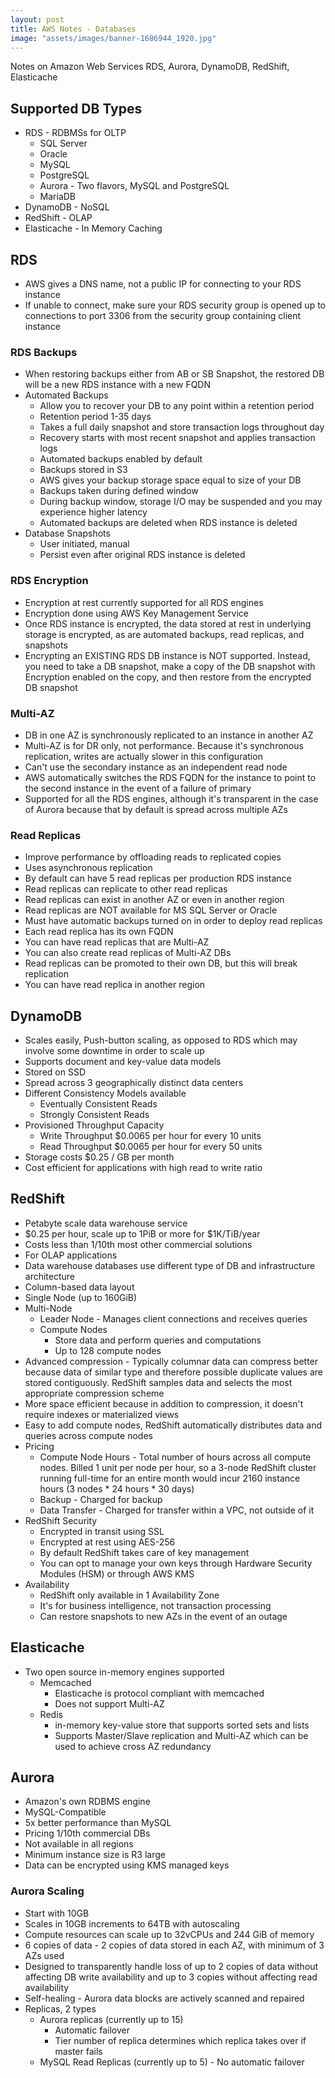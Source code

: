 ```yaml
---
layout: post
title: AWS Notes - Databases
image: "assets/images/banner-1686944_1920.jpg"
---
```

Notes on Amazon Web Services RDS, Aurora, DynamoDB, RedShift, Elasticache

## Supported DB Types
* RDS - RDBMSs for OLTP
    * SQL Server
    * Oracle
    * MySQL
    * PostgreSQL
    * Aurora - Two flavors, MySQL and PostgreSQL
    * MariaDB
* DynamoDB - NoSQL
* RedShift - OLAP
* Elasticache - In Memory Caching

## RDS
* AWS gives a DNS name, not a public IP for connecting to your RDS instance
* If unable to connect, make sure your RDS security group is opened up to connections to port 3306 from the security group containing client instance

### RDS Backups
* When restoring backups either from AB or SB Snapshot, the restored DB will be a new RDS instance with a new FQDN
* Automated Backups
    * Allow you to recover your DB to any point within a retention period
    * Retention period 1-35 days
    * Takes a full daily snapshot and store transaction logs throughout day
    * Recovery starts with most recent snapshot and applies transaction logs
    * Automated backups enabled by default
    * Backups stored in S3
    * AWS gives your backup storage space equal to size of your DB
    * Backups taken during defined window
    * During backup window, storage I/O may be suspended and you may experience higher latency
    * Automated backups are deleted when RDS instance is deleted
* Database Snapshots
    * User initiated, manual
    * Persist even after original RDS instance is deleted

### RDS Encryption
* Encryption at rest currently supported for all RDS engines
* Encryption done using AWS Key Management Service
* Once RDS instance is encrypted, the data stored at rest in underlying storage is encrypted, as are automated backups, read replicas, and snapshots
* Encrypting an EXISTING RDS DB instance is NOT supported.  Instead, you need to take a DB snapshot, make a copy of the DB snapshot with Encryption enabled on the copy, and then restore from the encrypted DB snapshot

### Multi-AZ
* DB in one AZ is synchronously replicated to an instance in another AZ
* Multi-AZ is for DR only, not performance.  Because it's synchronous replication, writes are actually slower in this configuration
* Can't use the secondary instance as an independent read node
* AWS automatically switches the RDS FQDN for the instance to point to the second instance in the event of a failure of primary
* Supported for all the RDS engines, although it's transparent in the case of Aurora because that by default is spread across multiple AZs

### Read Replicas
* Improve performance by offloading reads to replicated copies
* Uses asynchronous replication
* By default can have 5 read replicas per production RDS instance
* Read replicas can replicate to other read replicas
* Read replicas can exist in another AZ or even in another region
* Read replicas are NOT available for MS SQL Server or Oracle
* Must have automatic backups turned on in order to deploy read replicas
* Each read replica has its own FQDN
* You can have read replicas that are Multi-AZ
* You can also create read replicas of Multi-AZ DBs
* Read replicas can be promoted to their own DB, but this will break replication
* You can have read replica in another region

## DynamoDB
* Scales easily, Push-button scaling, as opposed to RDS which may involve some downtime in order to scale up
* Supports document and key-value data models
* Stored on SSD
* Spread across 3 geographically distinct data centers
* Different Consistency Models available
    * Eventually Consistent Reads
    * Strongly Consistent Reads
* Provisioned Throughput Capacity
    * Write Throughput $0.0065 per hour for every 10 units
    * Read Throughput $0.0065 per hour for every 50 units
* Storage costs $0.25 / GB per month
* Cost efficient for applications with high read to write ratio

## RedShift
* Petabyte scale data warehouse service
* $0.25 per hour, scale up to 1PiB or more for $1K/TiB/year
* Costs less than 1/10th most other commercial solutions
* For OLAP applications
* Data warehouse databases use different type of DB and infrastructure architecture
* Column-based data layout
* Single Node (up to 160GiB)
* Multi-Node
    * Leader Node - Manages client connections and receives queries
    * Compute Nodes
        * Store data and perform queries and computations
        * Up to 128 compute nodes
* Advanced compression - Typically columnar data can compress better because data of similar type and therefore possible duplicate values are stored contiguously. RedShift samples data and selects the most appropriate compression scheme
* More space efficient because in addition to compression, it doesn't require indexes or materialized views
* Easy to add compute nodes, RedShift automatically distributes data and queries across compute nodes
* Pricing
    * Compute Node Hours - Total number of hours across all compute nodes.  Billed 1 unit per node per hour, so a 3-node RedShift cluster running full-time for an entire month would incur 2160 instance hours (3 nodes * 24 hours * 30 days)
    * Backup - Charged for backup
    * Data Transfer - Charged for transfer within a VPC, not outside of it
* RedShift Security
    * Encrypted in transit using SSL
    * Encrypted at rest using AES-256
    * By default RedShift takes care of key management
    * You can opt to manage your own keys through Hardware Security Modules (HSM) or through AWS KMS
* Availability
    * RedShift only available in 1 Availability Zone
    * It's for business intelligence, not transaction processing
    * Can restore snapshots to new AZs in the event of an outage

## Elasticache
* Two open source in-memory engines supported
    * Memcached
        * Elasticache is protocol compliant with memcached
        * Does not support Multi-AZ
    * Redis
        * in-memory key-value store that supports sorted sets and lists
        * Supports Master/Slave replication and Multi-AZ which can be used to achieve cross AZ redundancy

## Aurora
* Amazon's own RDBMS engine
* MySQL-Compatible
* 5x better performance than MySQL
* Pricing 1/10th commercial DBs
* Not available in all regions
* Minimum instance size is R3 large
* Data can be encrypted using KMS managed keys

### Aurora Scaling
* Start with 10GB
* Scales in 10GB increments to 64TB with autoscaling
* Compute resources can scale up to 32vCPUs and 244 GiB of memory
* 6 copies of data - 2 copies of data stored in each AZ, with minimum of 3 AZs used
* Designed to transparently handle loss of up to 2 copies of data without affecting DB write availability and up to 3 copies without affecting read availability
* Self-healing - Aurora data blocks are actively scanned and repaired
* Replicas, 2 types
    * Aurora replicas (currently up to 15)
        * Automatic failover
        * Tier number of replica determines which replica takes over if master fails
    * MySQL Read Replicas (currently up to 5) - No automatic failover

